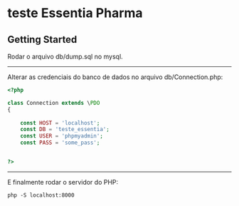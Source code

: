 # teste Essentia Pharma

Getting Started
--------------------------------------------------

Rodar o arquivo db/dump.sql no mysql.

--------------------------------------------------

Alterar as credenciais do banco de dados no arquivo db/Connection.php:

~~~ php
<?php

class Connection extends \PDO 
{
 
    const HOST = 'localhost';
    const DB = 'teste_essentia';
    const USER = 'phpmyadmin';
    const PASS = 'some_pass';


?>
~~~ 

--------------------------------------------------

E finalmente rodar o servidor do PHP:

```
php -S localhost:8000
```
